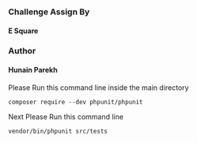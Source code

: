 ### Challenge Assign By
#### E Square
### Author
#### Hunain Parekh

Please Run this command line inside the main directory

`composer require --dev phpunit/phpunit`

Next Please Run this command line

`vendor/bin/phpunit src/tests`
